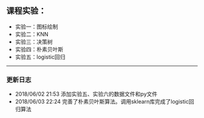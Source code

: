 ## 课程实验：
+ 实验一：图标绘制
+ 实验二：KNN
+ 实验三：决策树
+ 实验四：朴素贝叶斯
+ 实验五：logistic回归

------

### 更新日志
+ 2018/06/02 21:53   添加实验五、实验六的数据文件和py文件
+ 2018/06/03 22:24   完善了朴素贝叶斯算法。调用sklearn库完成了logistic回归算法